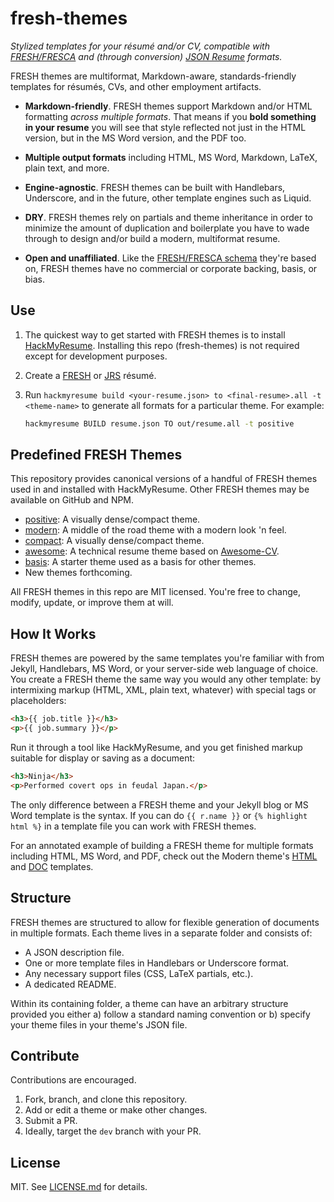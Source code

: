 fresh-themes
============

*Stylized templates for your résumé and/or CV, compatible with [FRESH/FRESCA][f]
and (through conversion) [JSON Resume][jrs] formats.*

FRESH themes are multiformat, Markdown-aware, standards-friendly templates for
résumés, CVs, and other employment artifacts.

- **Markdown-friendly**. FRESH themes support Markdown and/or HTML formatting
*across multiple formats*. That means if you **bold something in your resume**
you will see that style reflected not just in the HTML version, but in the MS
Word version, and the PDF too.

- **Multiple output formats** including HTML, MS Word, Markdown, LaTeX, plain
text, and more.

- **Engine-agnostic**. FRESH themes can be built with Handlebars,
Underscore, and in the future, other template engines such as Liquid.

- **DRY**. FRESH themes rely on partials and theme inheritance in order to
minimize the amount of duplication and boilerplate you have to wade through
to design and/or build a modern, multiformat resume.

- **Open and unaffiliated**. Like the [FRESH/FRESCA schema][f] they're based
on, FRESH themes have no commercial or corporate backing, basis, or bias.

## Use

1. The quickest way to get started with FRESH themes is to install
[HackMyResume][hmr]. Installing this repo (fresh-themes) is not required except
for development purposes.

2. Create a [FRESH][f] or [JRS][jrs] résumé.

3. Run `hackmyresume build <your-resume.json> to <final-resume>.all -t
<theme-name>` to generate all formats for a particular theme. For example:

    ```bash
    hackmyresume BUILD resume.json TO out/resume.all -t positive
    ```

## Predefined FRESH Themes

This repository provides canonical versions of a handful of FRESH themes used
in and installed with HackMyResume. Other FRESH themes may be available on
GitHub and NPM.

- [positive][t-positive]: A visually dense/compact theme.
- [modern][t-modern]: A middle of the road theme with a modern look 'n feel.
- [compact][t-compact]: A visually dense/compact theme.
- [awesome][t-awesome]: A technical resume theme based on [Awesome-CV][awe].
- [basis][t-basis]: A starter theme used as a basis for other themes.
- New themes forthcoming.

All FRESH themes in this repo are MIT licensed. You're free to change, modify,
update, or improve them at will.

## How It Works

FRESH themes are powered by the same templates you're familiar with from Jekyll,
Handlebars, MS Word, or your server-side web language of choice. You create a
FRESH theme the same way you would any other template: by intermixing markup
(HTML, XML, plain text, whatever) with special tags or placeholders:

```html
<h3>{{ job.title }}</h3>
<p>{{ job.summary }}</p>
```

Run it through a tool like HackMyResume, and you get finished markup suitable
for display or saving as a document:

```html
<h3>Ninja</h3>
<p>Performed covert ops in feudal Japan.</p>
```

The only difference between a FRESH theme and your Jekyll blog or MS Word
template is the syntax. If you can do `{{ r.name }}` or `{% highlight html %}`
in a template file you can work with FRESH themes.

For an annotated example of building a FRESH theme for multiple formats
including HTML, MS Word, and PDF, check out the Modern theme's [HTML][h] and
[DOC][d] templates.

## Structure

FRESH themes are structured to allow for flexible generation of documents in
multiple formats. Each theme lives in a separate folder and consists of:

- A JSON description file.
- One or more template files in Handlebars or Underscore format.
- Any necessary support files (CSS, LaTeX partials, etc.).
- A dedicated README.

Within its containing folder, a theme can have an arbitrary structure provided
you either a) follow a standard naming convention or b) specify your theme files
in your theme's JSON file.

## Contribute

Contributions are encouraged.

1. Fork, branch, and clone this repository.
2. Add or edit a theme or make other changes.
3. Submit a PR.
4. Ideally, target the `dev` branch with your PR.

## License

MIT. See [LICENSE.md][1] for details.

[1]: LICENSE.md
[f]: https://github.com/fresh-standard/fresh-schema
[h]: https://github.com/fresh-standard/fresh-themes/blob/dev/themes/modern/src/modern-html.html
[d]: https://github.com/fresh-standard/fresh-themes/blob/dev/themes/modern/src/modern-doc.xml
[jrs]: http://jsonresume.org
[awe]: https://github.com/posquit0/Awesome-CV
[t-awesome]: https://github.com/fresh-standard/fresh-themes/tree/master/themes/awesome
[t-underscore]: https://github.com/fluentdesk/fresh-themes-underscore
[t-modern]: https://github.com/fresh-standard/fresh-themes/tree/master/themes/modern
[t-compact]: https://github.com/fresh-standard/fresh-themes/tree/master/themes/compact
[t-positive]: https://github.com/fresh-standard/fresh-themes/tree/master/themes/positive
[t-basis]: https://github.com/fresh-standard/fresh-themes/tree/master/themes/basis
[hmr]: https://github.com/hacksalot/hackmyresume
